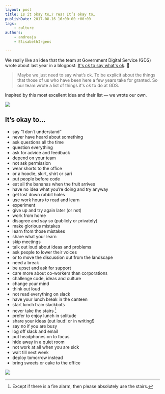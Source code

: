 ```yaml
---
layout: post
title: Is it okay to…? Yes! It’s okay to…
publishDate: 2017-08-16 16:00:00 +00:00
tags: 
    - culture
authors:
    - andreaja
    - ElisabethIrgens

---
```


We really like an idea that the team at Government Digital Service (GDS) wrote about last year in a blogpost: [It's ok to say what's ok](https://gds.blog.gov.uk/2016/05/25/its-ok-to-say-whats-ok/). 🙌

> Maybe we just need to say what’s ok. To be explicit about the things that those of us who have been here a few years take for granted. So our team wrote a list of things it's ok to do at GDS.

Inspired by this most excellent idea and their list — we wrote our own.

![](images/itsokayto1.jpg)

## It’s okay to…

* say “I don’t understand”
* never have heard about something
* ask questions all the time
* question everything
* ask for advice and feedback
* depend on your team
* not ask permission
* wear shorts to the office
* or a hoodie, skirt, shirt or sari
* put people before code
* eat all the bananas when the fruit arrives
* have no idea what you’re doing and try anyway
* get lost down rabbit holes
* use work hours to read and learn
* experiment
* give up and try again later (or not)
* work from home
* disagree and say so (publicly or privately)
* make glorious mistakes
* learn from those mistakes
* share what your learn
* skip meetings
* talk out loud about ideas and problems
* ask people to lower their voices
* or to move the discussion out from the landscape
* need a break
* be upset and ask for support
* care more about co-workers than corporations
* challenge code, ideas and culture
* change your mind
* think out loud
* not read everything on slack
* have your lunch break in the canteen
* start lunch train slackbots
* never take the stairs [^1]
* prefer to enjoy lunch in solitude
* share your ideas (out loud! or in writing!)
* say no if you are busy
* log off slack and email
* put headphones on to focus
* hide away in a quiet room
* not work at all when you are sick
* wait till next week
* deploy tomorrow instead
* bring sweets or cake to the office

![](images/itsokayto2.jpg)

[^1]: Except if there is a fire alarm, then please absolutely use the stairs.
